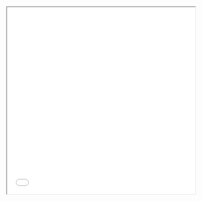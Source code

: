 <!DOCTYPE html>
<html>
  <head>
    <title>CV</title>
  </head>
  <body>
    <h1></h1>
    <iframe src="files/YE, QIANYING-CV.pdf" width="100%" height="500px">
    </iframe>
  </body>
</html>
